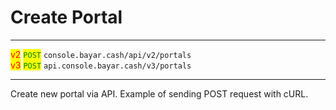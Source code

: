 # Create Portal

***

<mark style="color:red;">v2</mark>  <mark style="color:green;">`POST`</mark>  `console.bayar.cash/api/v2/portals`\
<mark style="color:red;">v3</mark>  <mark style="color:green;">`POST`</mark>  `api.console.bayar.cash/v3/portals`

***



Create new portal via API. Example of sending POST request with cURL.


